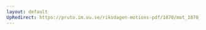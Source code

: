 ```yaml
---
layout: default
UpRedirect: https://pruto.im.uu.se/riksdagen-motions-pdf/1870/mot_1870__ak__199.pdf
---
```

